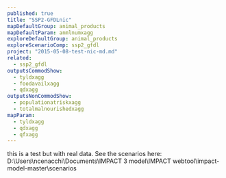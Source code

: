 ```yaml
---
published: true
title: "SSP2-GFDLnic"
mapDefaultGroup: animal_products
mapDefaultParam: anmlnumxagg
exploreDefaultGroup: animal_products
exploreScenarioComp: ssp2_gfdl
project: "2015-05-08-test-nic-md.md"
related: 
  - ssp2_gfdl
outputsCommodShow: 
  - tyldxagg
  - foodavailxagg
  - qdxagg
outputsNonCommodShow: 
  - populationatriskxagg
  - totalmalnourishedxagg
mapParam: 
  - tyldxagg
  - qdxagg
  - qfxagg
---
```


this is a test but with real data. See the scenarios here: D:\Users\ncenacchi\Documents\IMPACT 3 model\IMPACT webtool\impact-model-master\scenarios
